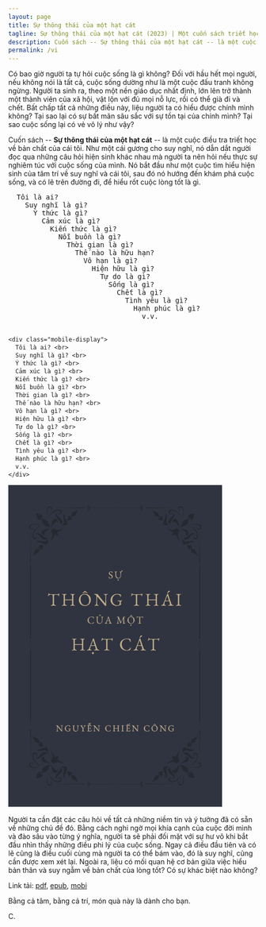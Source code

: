 ```yaml
---
layout: page
title: Sự thông thái của một hạt cát
tagline: Sự thông thái của một hạt cát (2023) | Một cuốn sách triết học về bản chất của cái tôi
description: Cuốn sách -- Sự thông thái của một hạt cát -- là một cuộc điều tra triết học về bản chất của cái tôi. Như một cái gương cho suy nghĩ, nó dẫn dắt người đọc qua những câu hỏi hiện sinh khác nhau mà người ta nên hỏi nếu thực sự nghiêm túc với cuộc sống của mình.
permalink: /vi
---
```

Có bao giờ người ta tự hỏi cuộc sống là gì không? Đối với hầu hết mọi người, nếu không nói là tất cả, cuộc sống dường như là một cuộc đấu tranh không ngừng. Người ta sinh ra, theo một nền giáo dục nhất định, lớn lên trở thành một thành viên của xã hội, vật lộn với đủ mọi nỗ lực, rồi có thể già đi và chết. Bất chấp tất cả những điều này, liệu người ta có hiểu được chính mình không? Tại sao lại có sự bất mãn sâu sắc với sự tồn tại của chính mình? Tại sao cuộc sống lại có vẻ vô lý như vậy?

Cuốn sách -- <strong>Sự thông thái của một hạt cát</strong> -- là một cuộc điều tra triết học về bản chất của cái tôi. Như một cái gương cho suy nghĩ, nó dẫn dắt người đọc qua những câu hỏi hiện sinh khác nhau mà người ta nên hỏi nếu thực sự nghiêm túc với cuộc sống của mình. Nó bắt đầu như một cuộc tìm hiểu hiện sinh của tâm trí về suy nghĩ và cái tôi, sau đó nó hướng đến khám phá cuộc sống, và có lẽ trên đường đi, để hiểu rốt cuộc lòng tốt là gì.

<div class="bx">
  <div class="bx-lf">
    <pre class="desktop-display">
  Tôi là ai?  
    Suy nghĩ là gì?  
      Ý thức là gì?  
        Cảm xúc là gì?  
          Kiến thức là gì?  
            Nỗi buồn là gì?  
              Thời gian là gì?  
                Thế nào là hữu hạn?  
                  Vô hạn là gì?  
                    Hiện hữu là gì?  
                      Tự do là gì?  
                        Sống là gì?  
                          Chết là gì?  
                            Tình yêu là gì?  
                              Hạnh phúc là gì?  
                                v.v.
    </pre>

    <div class="mobile-display">
      Tôi là ai? <br> 
      Suy nghĩ là gì? <br> 
      Ý thức là gì? <br> 
      Cảm xúc là gì? <br> 
      Kiến thức là gì? <br> 
      Nỗi buồn là gì? <br> 
      Thời gian là gì? <br> 
      Thế nào là hữu hạn? <br> 
      Vô hạn là gì? <br> 
      Hiện hữu là gì? <br> 
      Tự do là gì? <br> 
      Sống là gì? <br> 
      Chết là gì? <br> 
      Tình yêu là gì? <br> 
      Hạnh phúc là gì? <br> 
      v.v.
    </div>
  </div>
  <div class="bx-rg">
    <img src="files/cover_vi.png" alt="Book cover" />
  </div>
</div>

Người ta cần đặt các câu hỏi về tất cả những niềm tin và ý tưởng đã có sẵn về những chủ đề đó. Bằng cách nghi ngờ mọi khía cạnh của cuộc đời mình và đào sâu vào từng ý nghĩa, người ta sẽ phải đối mặt với sự hư vô khi bắt đầu nhìn thấy những điều phi lý của cuộc sống. Ngay cả điều đầu tiên và có lẽ cũng là điều cuối cùng mà người ta có thể bám vào, đó là suy nghĩ, cũng cần được xem xét lại. Ngoài ra, liệu có mối quan hệ cơ bản giữa việc hiểu bản thân và suy ngẫm về bản chất của lòng tốt? Có sự khác biệt nào không?

Link tải: <a href="files/Su thong thai cua mot hat cat - Nguyen Chien Cong.pdf" class="book-link" download>pdf</a>, <a href="files/Su thong thai cua mot hat cat - Nguyen Chien Cong.epub" class="book-link" download>epub</a>, <a href="files/Su thong thai cua mot hat cat - Nguyen Chien Cong.mobi" class="book-link" download>mobi</a>

Bằng cả tâm, bằng cả trí, món quà này là dành cho bạn.

C.